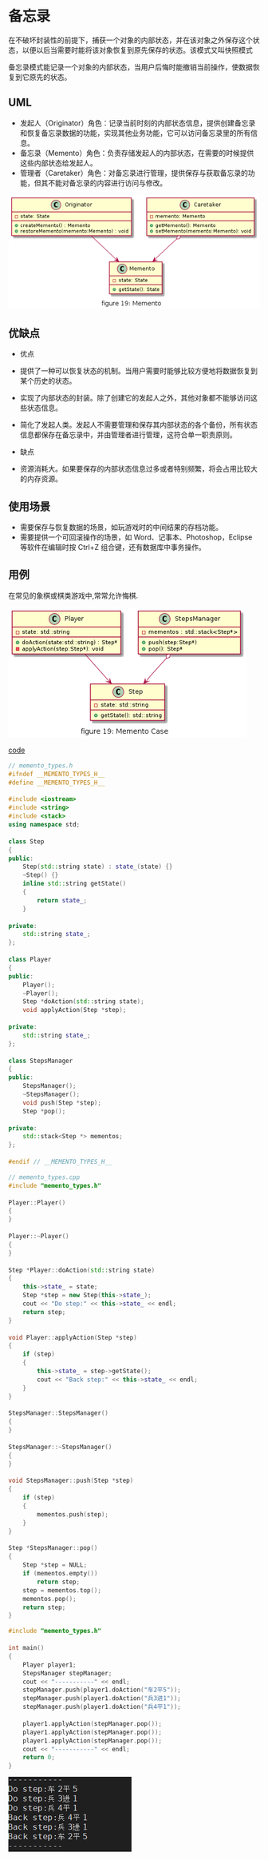 # 备忘录

在不破坏封装性的前提下，捕获一个对象的内部状态，并在该对象之外保存这个状态，以便以后当需要时能将该对象恢复到原先保存的状态。该模式又叫快照模式

备忘录模式能记录一个对象的内部状态，当用户后悔时能撤销当前操作，使数据恢复到它原先的状态。

## UML

* 发起人（Originator）角色：记录当前时刻的内部状态信息，提供创建备忘录和恢复备忘录数据的功能，实现其他业务功能，它可以访问备忘录里的所有信息。
* 备忘录（Memento）角色：负责存储发起人的内部状态，在需要的时候提供这些内部状态给发起人。
* 管理者（Caretaker）角色：对备忘录进行管理，提供保存与获取备忘录的功能，但其不能对备忘录的内容进行访问与修改。

![figure19_memento](img/figure19_memento.png)

## 优缺点

* 优点
 * 提供了一种可以恢复状态的机制。当用户需要时能够比较方便地将数据恢复到某个历史的状态。
 * 实现了内部状态的封装。除了创建它的发起人之外，其他对象都不能够访问这些状态信息。
 * 简化了发起人类。发起人不需要管理和保存其内部状态的各个备份，所有状态信息都保存在备忘录中，并由管理者进行管理，这符合单一职责原则。

* 缺点
 * 资源消耗大。如果要保存的内部状态信息过多或者特别频繁，将会占用比较大的内存资源。


## 使用场景

* 需要保存与恢复数据的场景，如玩游戏时的中间结果的存档功能。
* 需要提供一个可回滚操作的场景，如 Word、记事本、Photoshop，Eclipse 等软件在编辑时按 Ctrl+Z 组合键，还有数据库中事务操作。


## 用例

在常见的象棋或棋类游戏中,常常允许悔棋. 

![figure19_memento_case](img/figure19_memento_case.png)

[code](../code/19_memento)

```c++
// memento_types.h
#ifndef __MEMENTO_TYPES_H__
#define __MEMENTO_TYPES_H__

#include <iostream>
#include <string>
#include <stack>
using namespace std;

class Step
{
public:
    Step(std::string state) : state_(state) {}
    ~Step() {}
    inline std::string getState()
    {
        return state_;
    }

private:
    std::string state_;
};

class Player
{
public:
    Player();
    ~Player();
    Step *doAction(std::string state);
    void applyAction(Step *step);

private:
    std::string state_;
};

class StepsManager
{
public:
    StepsManager();
    ~StepsManager();
    void push(Step *step);
    Step *pop();

private:
    std::stack<Step *> mementos;
};

#endif // __MEMENTO_TYPES_H__
```

```c++
// memento_types.cpp
#include "memento_types.h"

Player::Player()
{
}

Player::~Player()
{
}

Step *Player::doAction(std::string state)
{
    this->state_ = state;
    Step *step = new Step(this->state_);
    cout << "Do step:" << this->state_ << endl;
    return step;
}

void Player::applyAction(Step *step)
{
    if (step)
    {
        this->state_ = step->getState();
        cout << "Back step:" << this->state_ << endl;
    }
}

StepsManager::StepsManager()
{
}

StepsManager::~StepsManager()
{
}

void StepsManager::push(Step *step)
{
    if (step)
    {
        mementos.push(step);
    }
}

Step *StepsManager::pop()
{
    Step *step = NULL;
    if (mementos.empty())
        return step;
    step = mementos.top();
    mementos.pop();
    return step;
}

```

```c++
#include "memento_types.h"

int main()
{
    Player player1;
    StepsManager stepManager;
    cout << "-----------" << endl;
    stepManager.push(player1.doAction("车2平5"));
    stepManager.push(player1.doAction("兵3进1"));
    stepManager.push(player1.doAction("兵4平1"));

    player1.applyAction(stepManager.pop());
    player1.applyAction(stepManager.pop());
    player1.applyAction(stepManager.pop());
    cout << "-----------" << endl;
    return 0;
}

```
![result](../code/19_memento/result.png)